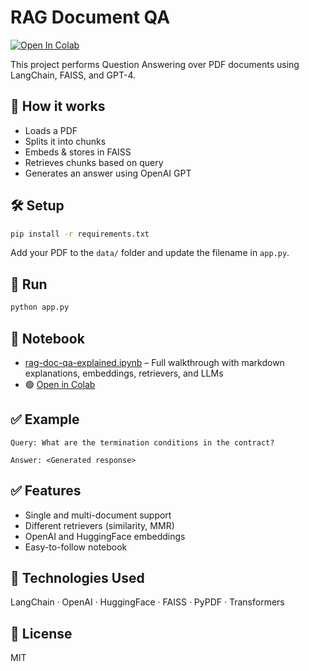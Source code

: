 # RAG Document QA

[![Open In Colab](https://colab.research.google.com/assets/colab-badge.svg)](https://colab.research.google.com/github/zanvari/llm-lab/blob/main/rag-doc-qa/rag-doc-qa.ipynb)

This project performs Question Answering over PDF documents using LangChain, FAISS, and GPT-4.

## 📄 How it works
- Loads a PDF
- Splits it into chunks
- Embeds & stores in FAISS
- Retrieves chunks based on query
- Generates an answer using OpenAI GPT

## 🛠 Setup
```bash
pip install -r requirements.txt
```

Add your PDF to the `data/` folder and update the filename in `app.py`.

## 🚀 Run
```bash
python app.py
```

## 📘 Notebook
- [rag-doc-qa-explained.ipynb](./rag-doc-qa-explained.ipynb) – Full walkthrough with markdown explanations, embeddings, retrievers, and LLMs
- 🟢 [Open in Colab](https://colab.research.google.com/github/zanvari/llm-lab/blob/main/rag-doc-qa/rag-doc-qa-explained.ipynb)

## ✅ Example
```
Query: What are the termination conditions in the contract?
```
```
Answer: <Generated response>
```

## ✅ Features
- Single and multi-document support
- Different retrievers (similarity, MMR)
- OpenAI and HuggingFace embeddings
- Easy-to-follow notebook

## 🔧 Technologies Used
LangChain · OpenAI · HuggingFace · FAISS · PyPDF · Transformers

## 📄 License
MIT

